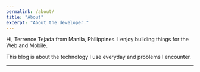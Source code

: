```yaml
---
permalink: /about/
title: "About"
excerpt: "About the developer."
---
```


Hi, Terrence Tejada from Manila, Philippines. I enjoy building things for the Web and Mobile.

This blog is about the technology I use everyday and problems I encounter.

---
